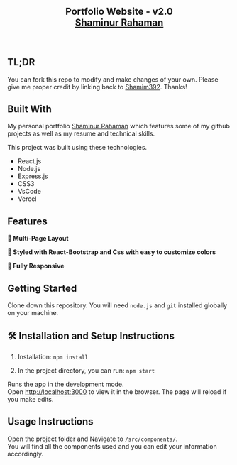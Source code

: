 <h2 align="center">
  Portfolio Website - v2.0<br/>
  <a href="https://github.com/Shamim392" target="_blank">Shaminur Rahaman</a>
</h2>

<br/>

## TL;DR

You can fork this repo to modify and make changes of your own. Please give me proper credit by linking back to [Shamim392](https://github.com/Shamim392). Thanks!

## Built With

My personal portfolio <a href="https://github.com/Shamim392" target="_blank">Shaminur Rahaman</a> which features some of my github projects as well as my resume and technical skills.<br/>

This project was built using these technologies.

- React.js
- Node.js
- Express.js
- CSS3
- VsCode
- Vercel

## Features

**📖 Multi-Page Layout**

**🎨 Styled with React-Bootstrap and Css with easy to customize colors**

**📱 Fully Responsive**

## Getting Started

Clone down this repository. You will need `node.js` and `git` installed globally on your machine.

## 🛠 Installation and Setup Instructions

1. Installation: `npm install`

2. In the project directory, you can run: `npm start`

Runs the app in the development mode.\
Open [http://localhost:3000](http://localhost:3000) to view it in the browser.
The page will reload if you make edits.

## Usage Instructions

Open the project folder and Navigate to `/src/components/`. <br/>
You will find all the components used and you can edit your information accordingly.

